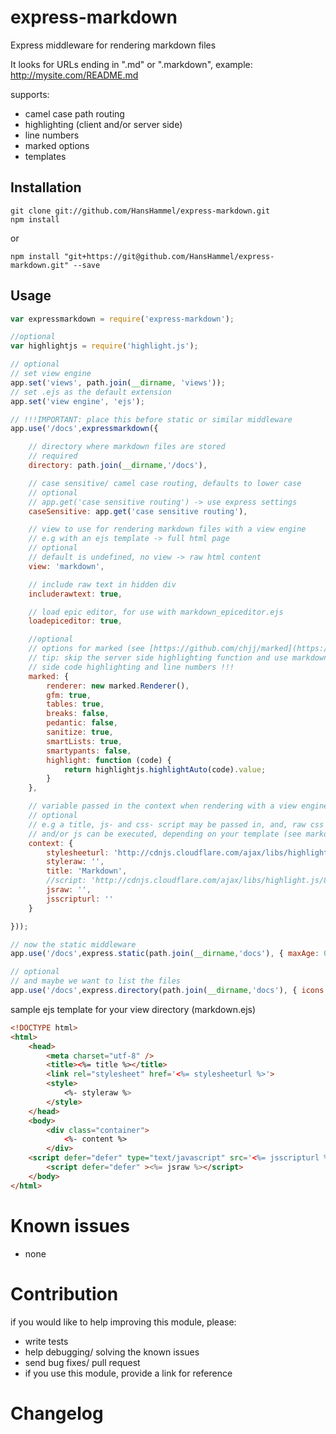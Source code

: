 express-markdown
================

Express middleware for rendering markdown files

It looks for URLs ending in ".md" or ".markdown", example: http://mysite.com/README.md

supports:
- camel case path routing
- highlighting (client and/or server side)
- line numbers
- marked options
- templates


Installation
------------

	git clone git://github.com/HansHammel/express-markdown.git
	npm install

or

    npm install "git+https://git@github.com/HansHammel/express-markdown.git" --save

Usage
-----

```javascript
var expressmarkdown = require('express-markdown');

//optional
var highlightjs = require('highlight.js');

// optional
// set view engine
app.set('views', path.join(__dirname, 'views'));
// set .ejs as the default extension
app.set('view engine', 'ejs');

// !!!IMPORTANT: place this before static or similar middleware
app.use('/docs',expressmarkdown({

    // directory where markdown files are stored
    // required
    directory: path.join(__dirname,'/docs'),

    // case sensitive/ camel case routing, defaults to lower case
    // optional
    // app.get('case sensitive routing') -> use express settings
    caseSensitive: app.get('case sensitive routing'),

    // view to use for rendering markdown files with a view engine
    // e.g with an ejs template -> full html page
    // optional
    // default is undefined, no view -> raw html content
    view: 'markdown',

    // include raw text in hidden div
    includerawtext: true,

    // load epic editor, for use with markdown_epiceditor.ejs
    loadepiceditor: true,

    //optional
    // options for marked (see [https://github.com/chjj/marked](https://github.com/chjj/marked))
    // tip: skip the server side highlighting function and use markdown_advanced.ejs with client
    // side code highlighting and line numbers !!!
    marked: {
        renderer: new marked.Renderer(),
        gfm: true,
        tables: true,
        breaks: false,
        pedantic: false,
        sanitize: true,
        smartLists: true,
        smartypants: false,
        highlight: function (code) {
            return highlightjs.highlightAuto(code).value;
        }
    },

    // variable passed in the context when rendering with a view engine
    // optional
    // e.g a title, js- and css- script may be passed in, and, raw css
    // and/or js can be executed, depending on your template (see markdown.ejs)
    context: {
        stylesheeturl: 'http://cdnjs.cloudflare.com/ajax/libs/highlight.js/8.0/styles/googlecode.min.css',
        styleraw: '',
        title: 'Markdown',
        //script: 'http://cdnjs.cloudflare.com/ajax/libs/highlight.js/8.0/highlight.min.js',
        jsraw: '',
        jsscripturl: ''
    }

}));

// now the static middleware
app.use('/docs',express.static(path.join(__dirname,'docs'), { maxAge: 0 }));

// optional
// and maybe we want to list the files
app.use('/docs',express.directory(path.join(__dirname,'docs'), { icons:true });
```

sample ejs template for your view directory (markdown.ejs)

```html
<!DOCTYPE html>
<html>
    <head>
        <meta charset="utf-8" />
        <title><%= title %></title>
        <link rel="stylesheet" href='<%= stylesheeturl %>'>
        <style>
            <%- styleraw %>
        </style>
    </head>
    <body>
        <div class="container">
            <%- content %>
        </div>
    <script defer="defer" type="text/javascript" src='<%= jsscripturl %>'></script>
        <script defer="defer" ><%= jsraw %></script>
    </body>
</html>
```

Known issues
============

- none

Contribution
============

if you would like to help improving this module, please:
- write tests
- help debugging/ solving the known issues
- send bug fixes/ pull request
- if you use this module, provide a link for reference

Changelog
=========
